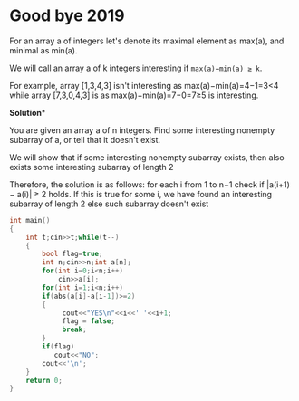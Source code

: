 # Good bye 2019

For an array a of integers let's denote its maximal element as max(a), and minimal as min(a). 

We will call an array a of k integers interesting if `max(a)−min(a) ≥ k`.

For example, array [1,3,4,3] isn't interesting as max(a)−min(a)=4−1=3<4 while array [7,3,0,4,3] is as max(a)−min(a)=7−0=7≥5 is interesting.

**Solution***

You are given an array a of n integers. Find some interesting nonempty subarray of a, or tell that it doesn't exist.

We will show that if some interesting nonempty subarray exists, then also exists some interesting subarray of length 2

Therefore, the solution is as follows: 
for each i from 1 to n−1 check if |a(i+1) − a(i)| ≥ 2 holds. If this is true for some i,
we have found an interesting subarray of length 2 else such subarray doesn't exist
```cpp
int main()
{
    int t;cin>>t;while(t--)
    {
        bool flag=true;
        int n;cin>>n;int a[n];
        for(int i=0;i<n;i++)
            cin>>a[i];
        for(int i=1;i<n;i++)
        if(abs(a[i]-a[i-1])>=2)
        {
             cout<<"YES\n"<<i<<' '<<i+1;
             flag = false;
             break;
        }
        if(flag)
           cout<<"NO";
        cout<<'\n';
    }
    return 0;
}
```
